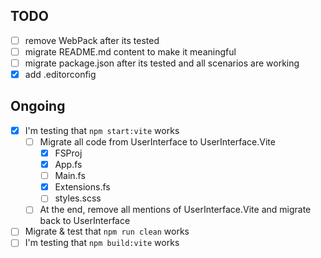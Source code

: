 ## TODO

- [ ] remove WebPack after its tested
- [ ] migrate README.md content to make it meaningful
- [ ] migrate package.json after its tested and all scenarios are working
- [x] add .editorconfig

## Ongoing

- [x] I'm testing that `npm start:vite` works
  - [ ] Migrate all code from UserInterface to UserInterface.Vite
    - [x] FSProj
    - [x] App.fs
    - [ ] Main.fs
    - [x] Extensions.fs
    - [ ] styles.scss
  - [ ] At the end, remove all mentions of UserInterface.Vite and migrate back to UserInterface
- [ ] Migrate & test that `npm run clean` works
- [ ] I'm testing that `npm build:vite` works
